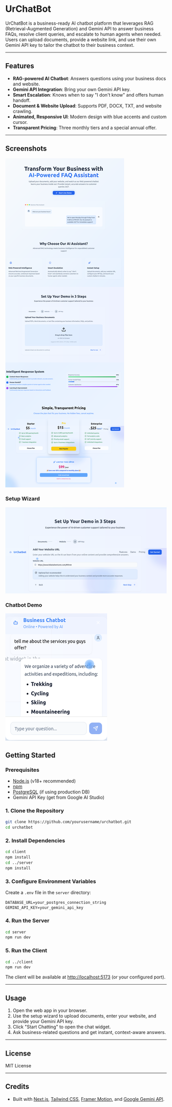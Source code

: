 # UrChatBot

UrChatBot is a business-ready AI chatbot platform that leverages RAG (Retrieval-Augmented Generation) and Gemini API to answer business FAQs, resolve client queries, and escalate to human agents when needed. Users can upload documents, provide a website link, and use their own Gemini API key to tailor the chatbot to their business context.

---

## Features

- **RAG-powered AI Chatbot**: Answers questions using your business docs and website.
- **Gemini API Integration**: Bring your own Gemini API key.
- **Smart Escalation**: Knows when to say "I don't know" and offers human handoff.
- **Document & Website Upload**: Supports PDF, DOCX, TXT, and website crawling.
- **Animated, Responsive UI**: Modern design with blue accents and custom cursor.
- **Transparent Pricing**: Three monthly tiers and a special annual offer.

---

## Screenshots

![Setup Wizard](./public/2.png)

### Setup Wizard

![Setup Wizard](./public/1.png)

### Chatbot Demo

![Chatbot Demo](./public/3.png)


## Getting Started

### Prerequisites

- [Node.js](https://nodejs.org/) (v18+ recommended)
- [npm](https://www.npmjs.com/)
- [PostgreSQL](https://www.postgresql.org/) (if using production DB)
- Gemini API Key (get from Google AI Studio)

### 1. Clone the Repository

```bash
git clone https://github.com/yourusername/urchatbot.git
cd urchatbot
```

### 2. Install Dependencies

```bash
cd client
npm install
cd ../server
npm install
```

### 3. Configure Environment Variables

Create a `.env` file in the `server` directory:

```env
DATABASE_URL=your_postgres_connection_string
GEMINI_API_KEY=your_gemini_api_key
```

### 4. Run the Server

```bash
cd server
npm run dev
```

### 5. Run the Client

```bash
cd ../client
npm run dev
```

The client will be available at [http://localhost:5173](http://localhost:5173) (or your configured port).

---

## Usage

1. Open the web app in your browser.
2. Use the setup wizard to upload documents, enter your website, and provide your Gemini API key.
3. Click "Start Chatting" to open the chat widget.
4. Ask business-related questions and get instant, context-aware answers.

---

## License

MIT License

---

## Credits

- Built with [Next.js](https://nextjs.org/), [Tailwind CSS](https://tailwindcss.com/), [Framer Motion](https://www.framer.com/motion/), and [Google Gemini API](https://ai.google.dev/).
